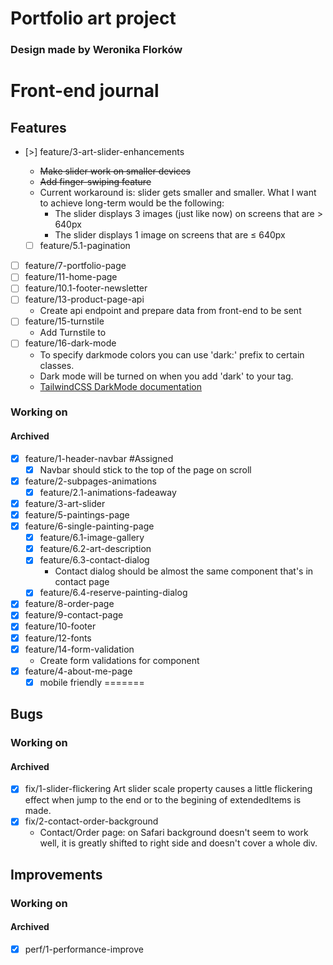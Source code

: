 # Portfolio art project
### Design made by Weronika Florków

# Front-end journal

## Features

- [>] feature/3-art-slider-enhancements
  - ~~Make slider work on smaller devices~~
  - ~~Add finger-swiping feature~~
  - Current workaround is: slider gets smaller and smaller. What I want to achieve long-term would be the following:
    - The slider displays 3 images (just like now) on screens that are > 640px
    - The slider displays 1 image on screens that are ≤ 640px


  - [ ] feature/5.1-pagination
- [ ] feature/7-portfolio-page
- [ ] feature/11-home-page
- [ ] feature/10.1-footer-newsletter
- [ ] feature/13-product-page-api
  - Create api endpoint and prepare data from front-end to be sent
- [ ] feature/15-turnstile
  - Add Turnstile to <ContactForm/>
- [ ] feature/16-dark-mode
  - To specify darkmode colors you can use 'dark:' prefix to certain classes.
  - Dark mode will be turned on when you add 'dark' to your <html> tag.
  - [TailwindCSS DarkMode documentation](https://tailwindcss.com/docs/dark-mode)

### Working on



#### Archived


- [x] feature/1-header-navbar #Assigned
  - [x] Navbar should stick to the top of the page on scroll
- [x] feature/2-subpages-animations
  - [x] feature/2.1-animations-fadeaway
- [x] feature/3-art-slider
- [x] feature/5-paintings-page
- [x] feature/6-single-painting-page
  - [x] feature/6.1-image-gallery  
  - [x] feature/6.2-art-description 
  - [x] feature/6.3-contact-dialog
    - Contact dialog should be almost the same component that's in contact page
  - [x] feature/6.4-reserve-painting-dialog
- [x] feature/8-order-page
- [x] feature/9-contact-page
- [x] feature/10-footer
- [x] feature/12-fonts
- [x] feature/14-form-validation
  - Create form validations for <ContactForm/> component
- [x] feature/4-about-me-page
  - [x] mobile friendly
=======

## Bugs
### Working on
#### Archived

 - [x] fix/1-slider-flickering 
 Art slider scale property causes a little flickering effect when jump to the end or to the begining of extendedItems is made.
- [x] fix/2-contact-order-background
  - Contact/Order page: on Safari background doesn't seem to work well, it is greatly shifted to right side and doesn't cover a whole div.

## Improvements
### Working on
#### Archived
- [x] perf/1-performance-improve

